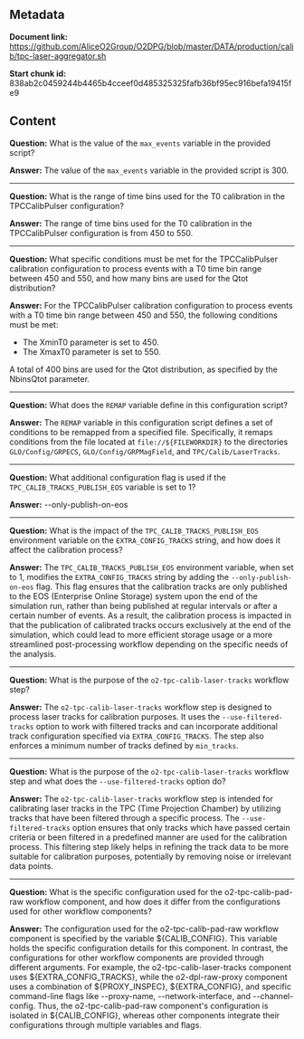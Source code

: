 ## Metadata

**Document link:** https://github.com/AliceO2Group/O2DPG/blob/master/DATA/production/calib/tpc-laser-aggregator.sh

**Start chunk id:** 838ab2c0459244b4465b4cceef0d485325325fafb36bf95ec916befa19415fe9

## Content

**Question:** What is the value of the `max_events` variable in the provided script?

**Answer:** The value of the `max_events` variable in the provided script is 300.

---

**Question:** What is the range of time bins used for the T0 calibration in the TPCCalibPulser configuration?

**Answer:** The range of time bins used for the T0 calibration in the TPCCalibPulser configuration is from 450 to 550.

---

**Question:** What specific conditions must be met for the TPCCalibPulser calibration configuration to process events with a T0 time bin range between 450 and 550, and how many bins are used for the Qtot distribution?

**Answer:** For the TPCCalibPulser calibration configuration to process events with a T0 time bin range between 450 and 550, the following conditions must be met:

- The XminT0 parameter is set to 450.
- The XmaxT0 parameter is set to 550.

A total of 400 bins are used for the Qtot distribution, as specified by the NbinsQtot parameter.

---

**Question:** What does the `REMAP` variable define in this configuration script?

**Answer:** The `REMAP` variable in this configuration script defines a set of conditions to be remapped from a specified file. Specifically, it remaps conditions from the file located at `file://${FILEWORKDIR}` to the directories `GLO/Config/GRPECS`, `GLO/Config/GRPMagField`, and `TPC/Calib/LaserTracks`.

---

**Question:** What additional configuration flag is used if the `TPC_CALIB_TRACKS_PUBLISH_EOS` variable is set to 1?

**Answer:** --only-publish-on-eos

---

**Question:** What is the impact of the `TPC_CALIB_TRACKS_PUBLISH_EOS` environment variable on the `EXTRA_CONFIG_TRACKS` string, and how does it affect the calibration process?

**Answer:** The `TPC_CALIB_TRACKS_PUBLISH_EOS` environment variable, when set to 1, modifies the `EXTRA_CONFIG_TRACKS` string by adding the `--only-publish-on-eos` flag. This flag ensures that the calibration tracks are only published to the EOS (Enterprise Online Storage) system upon the end of the simulation run, rather than being published at regular intervals or after a certain number of events. As a result, the calibration process is impacted in that the publication of calibrated tracks occurs exclusively at the end of the simulation, which could lead to more efficient storage usage or a more streamlined post-processing workflow depending on the specific needs of the analysis.

---

**Question:** What is the purpose of the `o2-tpc-calib-laser-tracks` workflow step?

**Answer:** The `o2-tpc-calib-laser-tracks` workflow step is designed to process laser tracks for calibration purposes. It uses the `--use-filtered-tracks` option to work with filtered tracks and can incorporate additional track configuration specified via `EXTRA_CONFIG_TRACKS`. The step also enforces a minimum number of tracks defined by `min_tracks`.

---

**Question:** What is the purpose of the `o2-tpc-calib-laser-tracks` workflow step and what does the `--use-filtered-tracks` option do?

**Answer:** The `o2-tpc-calib-laser-tracks` workflow step is intended for calibrating laser tracks in the TPC (Time Projection Chamber) by utilizing tracks that have been filtered through a specific process. The `--use-filtered-tracks` option ensures that only tracks which have passed certain criteria or been filtered in a predefined manner are used for the calibration process. This filtering step likely helps in refining the track data to be more suitable for calibration purposes, potentially by removing noise or irrelevant data points.

---

**Question:** What is the specific configuration used for the o2-tpc-calib-pad-raw workflow component, and how does it differ from the configurations used for other workflow components?

**Answer:** The configuration used for the o2-tpc-calib-pad-raw workflow component is specified by the variable ${CALIB_CONFIG}. This variable holds the specific configuration details for this component. In contrast, the configurations for other workflow components are provided through different arguments. For example, the o2-tpc-calib-laser-tracks component uses ${EXTRA_CONFIG_TRACKS}, while the o2-dpl-raw-proxy component uses a combination of ${PROXY_INSPEC}, ${EXTRA_CONFIG}, and specific command-line flags like --proxy-name, --network-interface, and --channel-config. Thus, the o2-tpc-calib-pad-raw component's configuration is isolated in ${CALIB_CONFIG}, whereas other components integrate their configurations through multiple variables and flags.